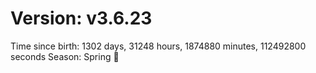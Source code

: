 # Version: v3.6.23
Time since birth: 1302 days, 31248 hours, 1874880 minutes, 112492800 seconds
Season: Spring 🌸
